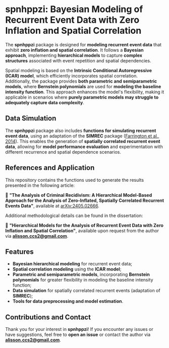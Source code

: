# **spnhppzi: Bayesian Modeling of Recurrent Event Data with Zero Inflation and Spatial Correlation**  

The **spnhppzi** package is designed for **modeling recurrent event data** that exhibit **zero inflation and spatial correlation**. It follows a **Bayesian approach**, implementing **hierarchical models** to capture **complex structures** associated with event repetition and spatial dependencies.  

Spatial modeling is based on the **Intrinsic Conditional Autoregressive (ICAR) model**, which efficiently incorporates spatial correlation. Additionally, the package provides **both parametric and semiparametric models**, where **Bernstein polynomials** are used for **modeling the baseline intensity function**. This approach enhances the model's flexibility, making it applicable in scenarios where **purely parametric models may struggle to adequately capture data complexity**.  

## **Data Simulation**  

The **spnhppzi** package also includes **functions for simulating recurrent event data**, using an adaptation of the **SIMREC** package ([Farrington et al., 2014](https://doi.org/10.18637/jss.v058.i02)). This enables the generation of **spatially correlated recurrent event data**, allowing for **model performance evaluation** and experimentation with different recurrence and spatial dependence scenarios.  

## **References and Application**  

This repository contains the functions used to generate the results presented in the following article:  

📄 **"The Analysis of Criminal Recidivism: A Hierarchical Model-Based Approach for the Analysis of Zero-Inflated, Spatially Correlated Recurrent Events Data"**, available at [arXiv:2405.02666](https://arxiv.org/abs/2405.02666).  

Additional methodological details can be found in the dissertation:  

📖 **"Hierarchical Models for the Analysis of Recurrent Event Data with Zero Inflation and Spatial Correlation"**, available upon request from the author via **alisson.ccs2@gmail.com**.  

## **Features**  

- **Bayesian hierarchical modeling** for recurrent event data;  
- **Spatial correlation modeling** using the **ICAR model**;  
- **Parametric and semiparametric models**, incorporating **Bernstein polynomials** for greater flexibility in modeling the baseline intensity function;  
- **Data simulation** for spatially correlated recurrent events (adaptation of **SIMREC**);  
- **Tools for data preprocessing and model estimation**.  

## **Contributions and Contact**  

Thank you for your interest in **spnhppzi**! If you encounter any issues or have suggestions, feel free to **open an issue** or contact the author via **alisson.ccs2@gmail.com**. 

